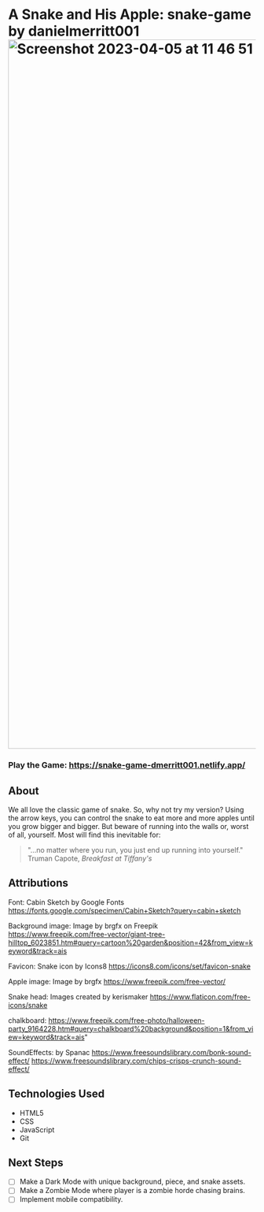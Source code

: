 # A Snake and His Apple: snake-game by danielmerritt001 <img width="1440" alt="Screenshot 2023-04-05 at 11 46 51 AM" src="https://user-images.githubusercontent.com/121991938/230158267-aeb7fe00-196c-4f40-b390-61c1d39dde10.png">
### Play the Game: https://snake-game-dmerritt001.netlify.app/
## About
We all love the classic game of snake. So, why not try my version? Using the arrow keys, you can control the snake to eat more and more apples until you grow bigger and bigger.
But beware of running into the walls or, worst of all, yourself. Most will find this inevitable for:
>"...no matter where you run, you just end up running into yourself." Truman Capote, *Breakfast at Tiffany's* 
## Attributions
Font:
Cabin Sketch by Google Fonts
https://fonts.google.com/specimen/Cabin+Sketch?query=cabin+sketch

Background image:
Image by brgfx</a> on Freepik
https://www.freepik.com/free-vector/giant-tree-hilltop_6023851.htm#query=cartoon%20garden&position=42&from_view=keyword&track=ais

Favicon:
Snake icon by Icons8
https://icons8.com/icons/set/favicon-snake

Apple image:
Image by brgfx
https://www.freepik.com/free-vector/

Snake head:
Images created by kerismaker
https://www.flaticon.com/free-icons/snake

chalkboard:
https://www.freepik.com/free-photo/halloween-party_9164228.htm#query=chalkboard%20background&position=1&from_view=keyword&track=ais"

SoundEffects:
by Spanac
https://www.freesoundslibrary.com/bonk-sound-effect/
https://www.freesoundslibrary.com/chips-crisps-crunch-sound-effect/

## Technologies Used
- HTML5
- CSS
- JavaScript
- Git

## Next Steps
- [ ] Make a Dark Mode with unique background, piece, and snake assets.
- [ ] Make a Zombie Mode where player is a zombie horde chasing brains.
- [ ] Implement mobile compatibility.
